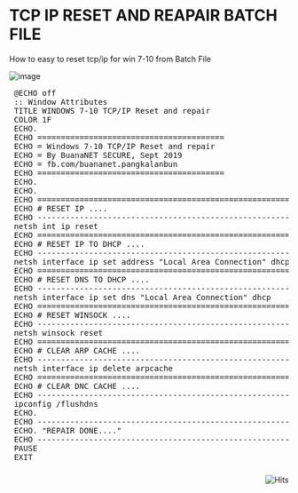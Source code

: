 # TCP IP RESET AND REAPAIR BATCH FILE
How to easy to reset tcp/ip for win 7-10 from Batch File

![image](https://user-images.githubusercontent.com/42666125/111257925-94fb4b80-864e-11eb-8955-226e43e2bae1.png)

<pre>
 @ECHO off  
 :: Window Attributes  
 TITLE WINDOWS 7-10 TCP/IP Reset and repair  
 COLOR 1F  
 ECHO.  
 ECHO ========================================  
 ECHO = Windows 7-10 TCP/IP Reset and repair 
 ECHO = By BuanaNET SECURE, Sept 2019
 ECHO = fb.com/buananet.pangkalanbun  
 ECHO ========================================
 ECHO.  
 ECHO.  
 ECHO ==============================================================  
 ECHO # RESET IP ....  
 ECHO --------------------------------------------------------------  
 netsh int ip reset  
 ECHO ==============================================================  
 ECHO # RESET IP TO DHCP ....  
 ECHO --------------------------------------------------------------  
 netsh interface ip set address "Local Area Connection" dhcp  
 ECHO ==============================================================  
 ECHO # RESET DNS TO DHCP ....  
 ECHO --------------------------------------------------------------  
 netsh interface ip set dns "Local Area Connection" dhcp  
 ECHO ==============================================================  
 ECHO # RESET WINSOCK ....  
 ECHO --------------------------------------------------------------  
 netsh winsock reset  
 ECHO ==============================================================  
 ECHO # CLEAR ARP CACHE ....  
 ECHO --------------------------------------------------------------  
 netsh interface ip delete arpcache  
 ECHO ==============================================================  
 ECHO # CLEAR DNC CACHE ....  
 ECHO --------------------------------------------------------------  
 ipconfig /flushdns  
 ECHO.   
 ECHO --------------------------------------------------------------  
 ECHO. "REPAIR DONE...."  
 ECHO --------------------------------------------------------------  
 PAUSE  
 EXIT  
</pre>

<img style="float:right; padding-top:10px" src="https://hits.seeyoufarm.com/api/count/incr/badge.svg?url=https%3A%2F%2Fbuananetpbun.github.io%2F&count_bg=%23C83D3D&title_bg=%23555555&icon=&icon_color=%23E7E7E7&title=hits&edge_flat=false" alt="Hits"/>
